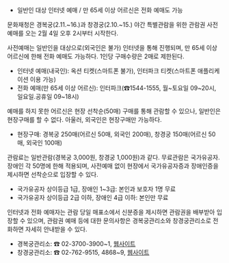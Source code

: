 - 일반인 대상 인터넷 예매 / 만 65세 이상 어르신은 전화 예매도 가능

문화재청은 경복궁(2.11.~16.)과 창경궁(2.10.~15.) 야간 특별관람을 위한 관람권 사전예매를 오는 2월 4일 오후 2시부터 시작한다.

사전예매는 일반인을 대상으로(외국인은 불가) 인터넷을 통해 진행되며, 만 65세 이상 어르신에 한해 전화 예매도 가능하다. 1인당 구매수량은 2매로 제한된다.

- 인터넷 예매(내국인): 옥션 티켓(스마트폰 불가), 인터파크 티켓(스마트폰 애플리케이션 이용 가능)
- 전화 예매(만 65세 이상 어르신): 인터파크(☎1544-1555, 월~토요일 09~20시, 일요일․공휴일 09~18시)

예매를 하지 못한 어르신은 현장 선착순(50매) 구매를 통해 관람할 수 있으나, 일반인은 현장구매를 할 수 없다. 아울러, 외국인은 현장구매만 가능하다.
- 현장구매: 경복궁 250매(어르신 50매, 외국인 200매), 창경궁 150매(어르신 50매, 외국인 100매)

관람료는 일반관람(경복궁 3,000원, 창경궁 1,000원)과 같다. 무료관람은 국가유공자․장애인 각 50명에 한해 적용되며, 사전예매 없이 현장에서 국가유공자증과 장애인증을 제시하면 선착순으로 입장할 수 있다.
- 국가유공자 상이등급 1급, 장애인 1~3급: 본인과 보호자 1명 무료
- 국가유공자 상이등급 2급 이하, 장애인 4급 이하: 본인만 무료

인터넷과 전화 예매자는 관람 당일 매표소에서 신분증을 제시하면 관람권을 배부받아 입장할 수 있으며, 관람권 예매 등에 대한 문의사항은 경복궁관리소와 창경궁관리소로 전화하면 자세히 안내받을 수 있다.
- 경복궁관리소: ☎ 02-3700-3900~1, [웹사이트](http://www.royalpalace.go.kr)
- 창경궁관리소: ☎ 02-762-9515, 4868~9, [웹사이트](http://cgg.cha.go.kr)